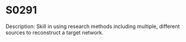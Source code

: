 # S0291
Description: Skill in using research methods including multiple, different sources to reconstruct a target network.
